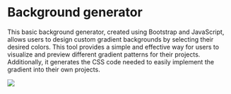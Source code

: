# Background generator

This basic background generator, created using Bootstrap and JavaScript, allows users to design custom gradient backgrounds by selecting their desired colors. This tool provides a simple and effective way for users to visualize and preview different gradient patterns for their projects. Additionally, it generates the CSS code needed to easily implement the gradient into their own projects.

<img src="background.png">
